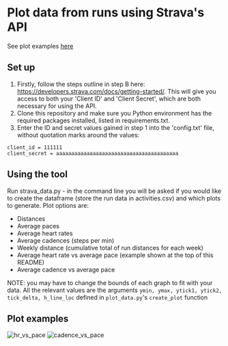 # Plot data from runs using Strava's API
See plot examples [here](plot-examples)

## Set up
1. Firstly, follow the steps outline in step B here: https://developers.strava.com/docs/getting-started/. This will give you access to both your 'Client ID' and 'Client Secret', which are both necessary for using the API.
2. Clone this repository and make sure you Python environment has the required packages installed, listed in requirements.txt.
3. Enter the ID and secret values gained in step 1 into the 'config.txt' file, without quotation marks around the values:
```plaintext
client_id = 111111
client_secret = aaaaaaaaaaaaaaaaaaaaaaaaaaaaaaaaaaaaaaaa
```

## Using the tool
Run strava_data.py - in the command line you will be asked if you would like to create the dataframe (store the run data in activities.csv) and which plots to generate. Plot options are:
- Distances
- Average paces
- Average heart rates
- Average cadences (steps per min)
- Weekly distance (cumulative total of run distances for each week)
- Average heart rate vs average pace (example shown at the top of this README)
- Average cadence vs average pace

NOTE: you may have to change the bounds of each graph to fit with your data. All the relevant values are the arguments `ymin, ymax, ytick1, ytick2, tick_delta, h_line_loc` defined in `plot_data.py`'s `create_plot` function

## Plot examples
![hr_vs_pace](https://github.com/Henryp1997/strava_plotting/assets/118852495/b3b4bc99-7941-4a7e-b1d7-ef5cd200421e)
![cadence_vs_pace](https://github.com/Henryp1997/strava_plotting/assets/118852495/c2755562-e556-49df-bbc0-dc208ca4731f)
